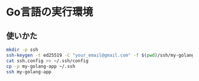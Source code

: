 # Go言語の実行環境
## 使いかた
```bash
mkdir -p ssh
ssh-keygen -t ed25519 -C "your_email@gmail.com" -f $(pwd)/ssh/my-golang-app
cat ssh.config >> ~/.ssh/config
cp -p my-golang-app ~/.ssh
ssh my-golang-app
```
